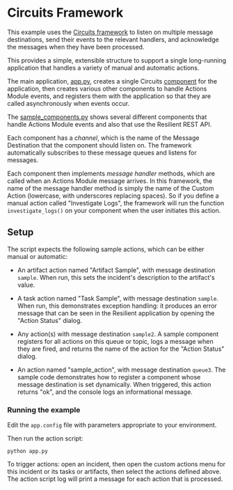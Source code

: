 # Circuits Framework

This example uses the [Circuits framework](http://circuitsframework.com/) to
listen on multiple message destinations, send their events to the relevant
handlers, and acknowledge the messages when they have been processed.

This provides a simple, extensible structure to support a single long-running
application that handles a variety of manual and automatic actions.

The main application, [app.py](app.py), creates a single Circuits [component](http://circuits.readthedocs.org/en/latest/man/index.html)
for the application, then creates various other components to handle
Actions Module events, and registers them with the application so that they
are called asynchronously when events occur.

The [sample_components.py](sample_components.py) shows several different
components that handle Actions Module events and also that use the Resilient
REST API.

Each component has a *channel*, which is the name of the
Message Destination that the component should listen on.  The framework
automatically subscribes to these message queues and listens for messages.

Each component then implements *message handler* methods, which are called
when an Actions Module message arrives.  In this framework, the name of the
message handler method is simply the name of the Custom Action (lowercase,
with underscores replacing spaces).  So if you define a manual action called
"Investigate Logs", the framework will run the function `investigate_logs()`
on your component when the user initiates this action.


## Setup

The script expects the following sample actions, which can be either manual
or automatic:

* An artifact action named "Artifact Sample", with message destination `sample`.
  When run, this sets the incident's description to the artifact's value.

* A task action named "Task Sample", with message destination `sample`.
  When run, this demonstrates exception handling: it produces an error message
  that can be seen in the Resilient application by opening the "Action Status"
  dialog.

* Any action(s) with message destination `sample2`.  A sample component
  registers for all actions on this queue or topic, logs a message when they
  are fired, and returns the name of the action for the "Action Status" dialog.

* An action named "sample_action", with message destination `queue3`.  The
  sample code demonstrates how to register a component whose message destination
  is set dynamically.  When triggered, this action returns "ok", and the console
  logs an informational message.


### Running the example

Edit the `app.config` file with parameters appropriate to your environment.

Then run the action script:

    python app.py

To trigger actions:  open an incident, then open the custom actions menu for
this incident or its tasks or artifacts, then select the actions defined above.
The action script log will print a message for each action that is processed.
